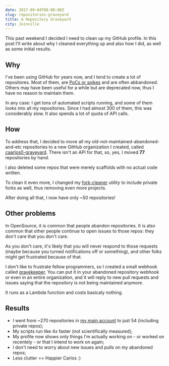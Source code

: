 ```yaml
---
date: 2017-09-04T00:00:00Z
slug: repositories-graveyard
title: A Repository Graveyard
city: Joinville
---
```


This past weekend I decided I need to clean up my GitHub profile. In this post
I'll write about why I cleaned everything up and also how I did, as well as
some initial results.

<!--more-->

## Why

I've been using GitHub for years now, and I tend to create a lot of
repositores. Most of them, are
[PoCs or spikes](https://medium.com/production-ready/theres-nothing-like-a-good-spike-4a575686a7c5)
and are often abbandoned. Others may have been useful for a while but are
deprecated now, thus I have no reason to maintain them.

In any case: I get tons of automated scripts running, and some of them looks
into all my repositories. Since I had almost 300 of them, this was considerably
slow. It also spends a lot of quota of API calls.

## How

To address that, I decided to move all my old-not-maintained-abandoned-and-etc
repositories to a new GitHub organization I created, called
[caarlos0-graveyard](https://github.com/caarlos0-graveyard).
There isn't an API for that, so, yes, I moved **77** repositories by hand.

I also deleted some repos that were merely scaffolds with no actual code
written.

To clean it even more, I changed my
[fork-cleaner](https://github.com/caarlos0/fork-cleaner)
utility to include private forks as well, thus removing even more projects.

After doing all that, I now have only ~50 repositories!

## Other problems

In OpenSource, it is common that people abandon repositories. It is also
common that other people continue to open issues to those repos: they
don't care that you don't care.

As you don't care, it's likely that you will never respond to those requests
(maybe because you turned notifications off or something), and other folks
might get frustrated because of that.

I don't like to frustrate fellow programmers, so I created a small webhook
called [gravekeeper](https://github.com/caarlos0/gravekeeper). You can put
it in your abandoned repository webhook or even in an entire organization,
and it will reply to new pull requests and issues saying that the repository
is not being maintained anymore.

It runs as a Lambda function and costs basicaly nothing.

## Results

- I went from ~270 repositories in
  [my main account](https://github.com/caarlos0) to just 54
  (including private repos);
- My scripts run like 4x faster (not scientifically measured);
- My profile now shows only things I'm actually working on - or worked on
  recentely - or that I intend to work on again;
- I don't need to worry about new issues and pulls on my abandoned repos;
- Less clutter == Happier Carlos :)
